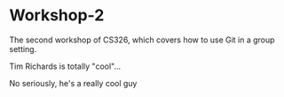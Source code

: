 # Workshop-2

The second workshop of CS326, which covers how to use Git in a group setting.

Tim Richards is totally "cool"...

No seriously, he's a really cool guy
